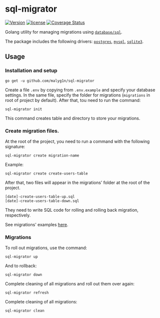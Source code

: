 # sql-migrator

[![Version](https://img.shields.io/badge/version-v0.0.5-green.svg)](https://github.com/malyg1n/sql-migrator/releases)
[![license](http://img.shields.io/badge/license-MIT-red.svg?style=flat)](https://github.com/malyg1n/sql-migrator/blob/master/LICENSE.md)
[![Coverage Status](https://coveralls.io/repos/github/malyg1n/sql-migrator/badge.svg?branch=master)](https://coveralls.io/github/malyg1n/sql-migrator?branch=master)

Golang utility for managing migrations using [`database/sql`](https://golang.org/pkg/database/sql).

The package includes the following drivers: [`postgres`](https://github.com/lib/pq), [`mysql`](https://github.com/go-sql-driver/mysql), [`sqlite3`](https://github.com/mattn/go-sqlite3).
## Usage

### Installation and setup
```
go get -u github.com/malyg1n/sql-migrator
```
Create a file `.env` by copying from `.env.example` and specify your database settings.
In the same file, specify the folder for migrations (`migrations` in root of project by default). 
After that, tou need to run the command:
```bigquery
sql-migrator init
```
This command creates table and directory to store your migrations.
### Create migration files.
At the root of the project, you need to run a command with the following signature:
```bigquery
sql-migrator create migration-name
```
Example:
```bigquery
sql-migrator create create-users-table
```
After that, two files will appear in the migrations' folder at the root of the project.
```bigquery
[date]-create-users-table-up.sql
[date]-create-users-table-down.sql
```
They need to write SQL code for rolling and rolling back migration, respectively.

See migrations' examples [here](https://github.com/malyg1n/sql-migrator/tree/master/examples).
### Migrations
To roll out migrations, use the command:
```bigquery
sql-migrator up
```
And to rollback:
```bigquery
sql-migrator down
```
Complete cleaning of all migrations and roll out them over again:
```bigquery
sql-migrator refresh
```
Complete cleaning of all migrations:
```bigquery
sql-migrator clean
```
